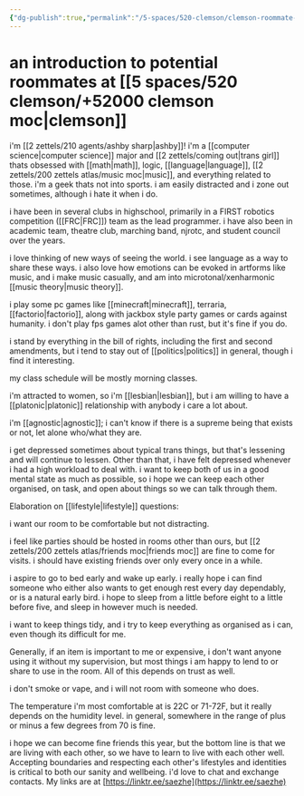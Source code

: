 ```yaml
---
{"dg-publish":true,"permalink":"/5-spaces/520-clemson/clemson-roommate-profile/","dgHomeLink":true,"dgPassFrontmatter":false}
---
```



# an introduction to potential roommates at [[5 spaces/520 clemson/+52000 clemson moc|clemson]]

i'm [[2 zettels/210 agents/ashby sharp|ashby]]! i'm a [[computer science|computer science]] major and [[2 zettels/coming out|trans girl]] thats obsessed with [[math|math]], logic, [[language|language]], [[2 zettels/200 zettels atlas/music moc|music]], and everything related to those. i'm a geek thats not into sports. i am easily distracted and i zone out sometimes, although i hate it when i do.

i have been in several clubs in highschool, primarily in a FIRST robotics competition ([[FRC|FRC]]) team as the lead programmer. i have also been in academic team, theatre club, marching band, njrotc, and student council over the years.

i love thinking of new ways of seeing the world. i see language as a way to share these ways. i also love how emotions can be evoked in artforms like music, and i make music casually, and am into microtonal/xenharmonic [[music theory|music theory]].

i play some pc games like [[minecraft|minecraft]], terraria, [[factorio|factorio]], along with jackbox style party games or cards against humanity. i don't play fps games alot other than rust, but it's fine if you do.

i stand by everything in the bill of rights, including the first and second amendments, but i tend to stay out of [[politics|politics]] in general, though i find it interesting.

my class schedule will be mostly morning classes.

i'm attracted to women, so i'm [[lesbian|lesbian]], but i am willing to have a [[platonic|platonic]] relationship with anybody i care a lot about.

i'm [[agnostic|agnostic]]; i can't know if there is a supreme being that exists or not, let alone who/what they are.

i get depressed sometimes about typical trans things, but that's lessening and will continue to lessen. Other than that, i have felt depressed whenever i had a high workload to deal with. i want to keep both of us in a good mental state as much as possible, so i hope we can keep each other organised, on task, and open about things so we can talk through them.

Elaboration on [[lifestyle|lifestyle]] questions:

i want our room to be comfortable but not distracting.

i feel like parties should be hosted in rooms other than ours, but [[2 zettels/200 zettels atlas/friends moc|friends moc]] are fine to come for visits. i should have existing friends over only every once in a while.

i aspire to go to bed early and wake up early. i really hope i can find someone who either also wants to get enough rest every day dependably, or is a natural early bird. i hope to sleep from a little before eight to a little before five, and sleep in however much is needed.

i want to keep things tidy, and i try to keep everything as organised as i can, even though its difficult for me.

Generally, if an item is important to me or expensive, i don't want anyone using it without my supervision, but most things i am happy to lend to or share to use in the room. All of this depends on trust as well.

i don't smoke or vape, and i will not room with someone who does.

The temperature i'm most comfortable at is 22C or 71-72F, but it really depends on the humidity level. in general, somewhere in the range of plus or minus a few degrees from 70 is fine.

i hope we can become fine friends this year, but the bottom line is that we are living with each other, so we have to learn to live with each other well. Accepting boundaries and respecting each other's lifestyles and identities is critical to both our sanity and wellbeing. i'd love to chat and exchange contacts. My links are at [https://linktr.ee/saezhe](https://linktr.ee/saezhe)